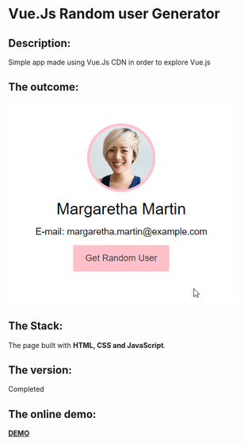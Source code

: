# Vue.Js Random user Generator
## Description: 
Simple app made using Vue.Js CDN in order to explore Vue.js

## The outcome: 
[![screenshot of the app](./2cnjJeZ4Vl.gif "screenshot of the app")](https://github.com/vladimir-bogomolov/vue-js-random-user-generator)

## The Stack: 
The page built with **HTML, CSS and JavaScript**.

## The version: 
Completed

## The online demo: 
[**DEMO**](https://vladimir-bogomolov.github.io/MeditationApp/)

